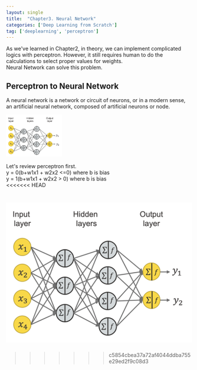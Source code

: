 ```yaml
---
layout: single
title:  "Chapter3. Neural Network"
categories: ['Deep Learning from Scratch']
tag: ['deeplearning', 'perceptron']
---
```


As we've learned in Chapter2, in theory, we can implement complicated logics with perceptron.
However, it still requires human to do the calculations to select proper values for weights.  
Neural Network can solve this problem.

## Perceptron to Neural Network
A neural network is a network or circuit of neurons, or in a modern sense, an artificial neural network, composed of artificial neurons or node.  
 

<img src="../images/2021-12-11-second/3-intro-deep-neural-networks.png" width="30%" height = "30%"/>

Let's review perceptron first.  
y = 0(b+w1x1 + w2x2 <=0) where b is bias  
y = 1(b+w1x1 + w2x2 > 0) where b is bias   
<<<<<<< HEAD





![image1](../images/2021-12-11-second/image1.png)
=======
>>>>>>> c5854cbea37a72af4044ddba755e29ed2f9c08d3

